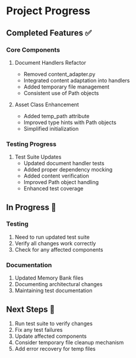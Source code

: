 # Project Progress

## Completed Features ✅

### Core Components
1. Document Handlers Refactor
   - Removed content_adapter.py
   - Integrated content adaptation into handlers
   - Added temporary file management
   - Consistent use of Path objects

2. Asset Class Enhancement
   - Added temp_path attribute
   - Improved type hints with Path objects
   - Simplified initialization

### Testing Progress
1. Test Suite Updates
   - Updated document handler tests
   - Added proper dependency mocking
   - Added content verification
   - Improved Path object handling
   - Enhanced test coverage

## In Progress 🚧

### Testing
1. Need to run updated test suite
2. Verify all changes work correctly
3. Check for any affected components

### Documentation
1. Updated Memory Bank files
2. Documenting architectural changes
3. Maintaining test documentation

## Next Steps 🎯
1. Run test suite to verify changes
2. Fix any test failures
3. Update affected components
4. Consider temporary file cleanup mechanism
5. Add error recovery for temp files
